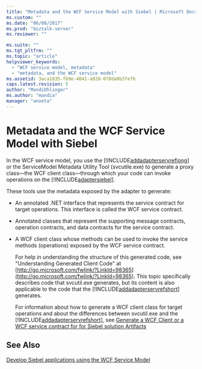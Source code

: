 ```yaml
---
title: "Metadata and the WCF Service Model with Siebel | Microsoft Docs"
ms.custom: ""
ms.date: "06/08/2017"
ms.prod: "biztalk-server"
ms.reviewer: ""

ms.suite: ""
ms.tgt_pltfrm: ""
ms.topic: "article"
helpviewer_keywords: 
  - "WCF service model, metadata"
  - "metadata, and the WCF service model"
ms.assetid: 3aca1835-fb9e-4841-a920-078da0b3fe76
caps.latest.revision: 5
author: "MandiOhlinger"
ms.author: "mandia"
manager: "anneta"
---
```

# Metadata and the WCF Service Model with Siebel
In the WCF service model, you use the [!INCLUDE[addadapterservreflong](../../includes/addadapterservreflong-md.md)] or the ServiceModel Metadata Utility Tool (svcutile.exe) to generate a proxy class—the WCF client class—through which your code can invoke operations on the [!INCLUDE[adaptersiebel](../../includes/adaptersiebel-md.md)].  
  
 These tools use the metadata exposed by the adapter to generate:  
  
- An annotated .NET interface that represents the service contract for target operations. This interface is called the WCF service contract.  
  
- Annotated classes that represent the supporting message contracts, operation contracts, and data contracts for the service contract.  
  
- A WCF client class whose methods can be used to invoke the service methods (operations) exposed by the WCF service contract.  
  
  For help in understanding the structure of this generated code, see "Understanding Generated Client Code" at [http://go.microsoft.com/fwlink/?LinkId=98365](http://go.microsoft.com/fwlink/?LinkId=98365). This topic specifically describes code that svcutil.exe generates, but its content is also applicable to the code that the [!INCLUDE[addadapterservrefshort](../../includes/addadapterservrefshort-md.md)] generates.  
  
  For information about how to generate a WCF client class for target operations and about the differences between svcutil.exe and the [!INCLUDE[addadapterservrefshort](../../includes/addadapterservrefshort-md.md)], see [Generate a WCF Client or a WCF service contract for for Siebel solution Artifacts](../../adapters-and-accelerators/adapter-siebel/generate-a-wcf-client-or-a-wcf-service-contract-for-siebel-solution-artifacts.md)  
  
## See Also  
 [Develop Siebel applications using the WCF Service Model](../../adapters-and-accelerators/adapter-siebel/develop-siebel-applications-using-the-wcf-service-model.md)